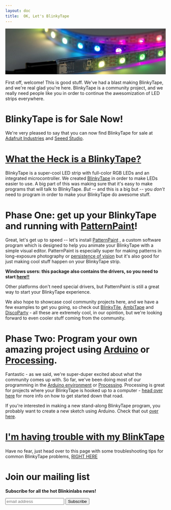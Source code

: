 ```yaml
---
layout: doc
title:  OK, Let's BlinkyTape
---
```

![Meet BlinkyTape](/images/blinkytape/bt-splash.jpg)

First off, welcome! This is good stuff.  We've had a blast making BlinkyTape, and we're real glad you're here.  BlinkyTape is a community project, and we really need people like you in order to continue the awesomization of LED strips everywhere.

# BlinkyTape is for Sale Now!

We're very pleased to say that you can now find BlinkyTape for sale at[ Adafruit Industries](http://www.adafruit.com/product/1605) and [Seeed Studio](http://www.seeedstudio.com/depot/blinkytape-basic-p-1679.html).

# [What the Heck is a BlinkyTape?](/blinkytape/about)

BlinkyTape is a super-cool LED strip with full-color RGB LEDs and an integrated microcontroller. We created [BlinkyTape](/blinkytape/about/) in order to make LEDs easier to use. A big part of this was making sure that it's easy to make programs that will talk to BlinkyTape. *But* -- and this is a big but -- you *don't* need to program in order to make your BlinkyTape do awesome stuff.

# Phase One: get up your BlinkyTape and running with [PatternPaint](/software/patternpaint/)!

Great, let's get up to speed -- let's install [PatternPaint](/software/patternpaint/) <!--- change to the docs version of patternpaint when it's ready --->, a custom software program which is designed to help you animate your BlinkyTape with a simple visual editor. PatternPaint is especially super for making patterns in long-exposure photography or [persistence of vision](http://en.wikipedia.org/wiki/Persistence_of_vision) but it's also good for just making cool stuff happen on your BlinkyTape strip.

**Windows users: this package also contains the drivers, so you need to start [here!!](/software/patternpaint/)**  

Other platforms don't need special drivers, but PatternPaint is still a great way to start your BlinkyTape experience.

We also hope to showcase cool community projects here, and we have a few examples to get you going, so check out [BlinkyTile](/blinkytile/), [AmbiTape](/ambitape/) and [DiscoParty](/software/discoparty/) - all these are extremely cool, in our opintion, but we're looking forward to even cooler stuff coming from the community.

# Phase Two: Program your own amazing project using [Arduino](/blinkytape/docs/arduino/) or [Processing](/blinkytape/docs/processing/).

Fantastic - as we said, we're super-duper excited about what the community comes up with. So far, we've been doing most of our programming in the [Arduino environment](http://arduino.cc/en/Main/Software) or [Processing](http://processing.org/).  Processing is great for projects where your BlinkyTape is hooked up to a computer - [head over here](/blinkytape/docs/processing/) for more info on how to get started down that road.

If you're interested in making a new stand-along BlinkyTape program, you probably want to create a new sketch using Arduino. Check that out [over here](/blinkytape/docs/arduino/).

# [I'm having trouble with my BlinkTape](/blinkytape/docs/troubleshooting/)
Have no fear, just head over to this page with some troubleshooting tips for common BlinkyTape problems, [RIGHT HERE](/blinkytape/docs/troubleshooting/)

# Join our mailing list

**Subscribe for all the hot Blinkinlabs news!**

<!-- Begin MailChimp Signup Form -->
<div id="mc_embed_signup">
<form action="http://blinkiverse.us7.list-manage1.com/subscribe/post?u=dc573c24e7e76c16c7e391838&amp;id=e44ba946d9" method="post" id="mc-embedded-subscribe-form" name="mc-embedded-subscribe-form" class="validate" target="_blank" novalidate>
    <input type="email" value="" name="EMAIL" class="email" id="mce-EMAIL" placeholder="email address" required>
    <input type="hidden" value="btweb-avail-2013-07" name="SIGNUPSRC" id="SIGNUPSRC"/>
    <input type="submit" value="Subscribe" name="subscribe" id="mc-embedded-subscribe" class="button">
</form>
</div>

<!--End mc_embed_signup-->


